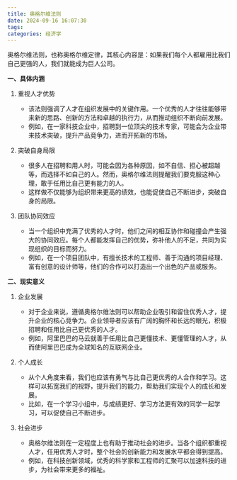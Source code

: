 ```yaml
---
title: 奥格尔维法则
date: 2024-09-16 16:07:30
tags:
categories: 经济学
---
```

奥格尔维法则，也称奥格尔维定律，其核心内容是：如果我们每个人都雇用比我们自己更强的人，我们就能成为巨人公司。

<!-- more -->

**一、具体内涵**

1. 重视人才优势
   - 该法则强调了人才在组织发展中的关键作用。一个优秀的人才往往能够带来新的思路、创新的方法和卓越的执行力，从而推动组织不断向前发展。
   - 例如，在一家科技企业中，招聘到一位顶尖的技术专家，可能会为企业带来技术突破，提升产品竞争力，进而开拓新的市场。

2. 突破自身局限
   - 很多人在招聘和用人时，可能会因为各种原因，如不自信、担心被超越等，而选择不如自己的人。然而，奥格尔维法则提醒我们要克服这种心理，敢于任用比自己更有能力的人。
   - 这样做不仅能够为组织带来更高的绩效，也能促使自己不断进步，突破自身的局限。

3. 团队协同效应
   - 当一个组织中充满了优秀的人才时，他们之间的相互协作和碰撞会产生强大的协同效应。每个人都能发挥自己的优势，弥补他人的不足，共同为实现组织的目标而努力。
   - 例如，在一个项目团队中，有擅长技术的工程师、善于沟通的项目经理、富有创意的设计师等，他们的合作可以打造出一个出色的产品或服务。

**二、现实意义**

1. 企业发展
   - 对于企业来说，遵循奥格尔维法则可以帮助企业吸引和留住优秀人才，提升企业的核心竞争力。企业领导者应该有广阔的胸怀和长远的眼光，积极招聘和任用比自己更优秀的人才。
   - 例如，阿里巴巴的马云就善于任用比自己更懂技术、更懂管理的人才，从而使阿里巴巴成为全球知名的互联网企业。

2. 个人成长
   - 从个人角度来看，我们也应该有勇气与比自己更优秀的人合作和学习。这样可以拓宽我们的视野，提升我们的能力，帮助我们实现个人的成长和发展。
   - 比如，在一个学习小组中，与成绩更好、学习方法更有效的同学一起学习，可以促使自己不断进步。

3. 社会进步
   - 奥格尔维法则在一定程度上也有助于推动社会的进步。当各个组织都重视人才，任用优秀人才时，整个社会的创新能力和发展水平都会得到提高。
   - 例如，在科技创新领域，优秀的科学家和工程师的汇聚可以加速科技的进步，为社会带来更多的福祉。